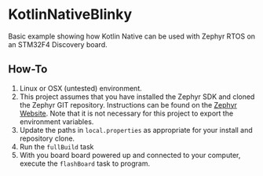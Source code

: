 # KotlinNativeBlinky

Basic example showing how Kotlin Native can be used with Zephyr RTOS on an STM32F4 Discovery board.

## How-To
1. Linux or OSX (untested) environment.
2. This project assumes that you have installed the Zephyr SDK and cloned the Zephyr GIT repository. Instructions can be found on the [Zephyr Website](https://docs.zephyrproject.org/latest/getting_started/installation_linux.html). Note that it is not necessary for this project to export the environment variables. 
3. Update the paths in `local.properties` as appropriate for your install and repository clone.
4. Run the `fullBuild` task
5. With you board board powered up and connected to your computer, execute the `flashBoard` task to program.
